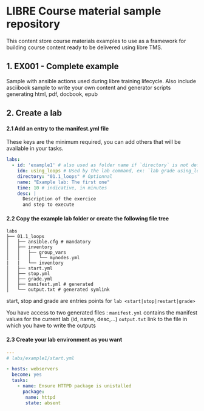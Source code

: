 # LIBRE Course material sample repository

This content store course materials examples to use as a framework for building course content
ready to be delivered using libre TMS.

## 1. EX001 - Complete example

Sample with ansible actions used during libre training lifecycle. Also include asciibook sample 
to write your own content and generator scripts generating html, pdf, docbook, epub

## 2. Create a lab

#### 2.1 Add an entry to the manifest.yml file

These keys are the minimum required, you can add others that will be available in your tasks.

```yaml
labs:
  - id: 'example1' # also used as folder name if `directory` is not defined
    idn: using_loops # Used by the lab command, ex: `lab grade using_loops
    directory: "01.1_loops" # Optionnal
    name: "Example lab: The first one"
    time: 10 # indicative, in minutes
    desc: |
      Description of the exercice
      and step to execute
```


#### 2.2 Copy the example lab folder or create the following file tree

```
labs
├── 01.1_loops
│   ├── ansible.cfg # mandatory
│   ├── inventory
│   │   ├── group_vars
│   │   │   └── mynodes.yml
|   |   └── inventory
│   ├── start.yml
│   ├── stop.yml
│   ├── grade.yml
│   ├── manifest.yml # generated
│   └── output.txt # generated symlink
```

start, stop and grade are entries points for `lab <start|stop|restart|grade>`

You have access to two generated files :
`manifest.yml` contains the manifest values for the current lab (id, name, desc,...)
`output.txt` link to the file in which you have to write the outputs


#### 2.3 Create your lab environment as you want

```yaml
---
# labs/example1/start.yml

- hosts: webservers
  become: yes
  tasks:
    - name: Ensure HTTPD package is unistalled
      package:
       name: httpd
       state: absent
```